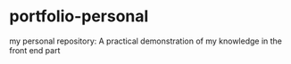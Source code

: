 # portfolio-personal
my personal repository: A practical demonstration of my knowledge in the front end part 
